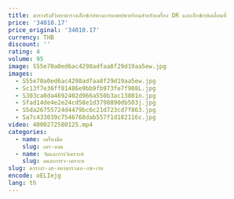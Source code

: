 ```yaml
---
title: ตารางรังสีวิทยาตารางเอ็กซ์เรย์ทางการแพทย์ขายร้อนสําหรับเครื่อง DR และเอ็กซ์เรย์เคลื่อนที่
price: '34010.17'
price_original: '34010.17'
currency: THB
discount: ''
rating: 4
volume: 95
image: S55e70a0ed6ac4298adfaa8f29d19aa5ew.jpg
images:
  - S55e70a0ed6ac4298adfaa8f29d19aa5ew.jpg
  - Sc13f7e36ff81486e9bb9fb973fe7f908L.jpg
  - S303ca0da4692402d966a550b3ac13801n.jpg
  - Sfad14de4e2e24cd58e1d3798890db503j.jpg
  - S5da26755724d4479bc6c21d723cd7f863.jpg
  - Sa7c433039c7546768dab557f1d182116c.jpg
video: 4000272580125.mp4
categories:
  - name: เครื่องมือ
    slug: เคร-องม
  - name: วัดและการวิเคราะห์
    slug: ดและการว-เคราะห
slug: ตารางร-งส-ทยาตารางเอ-กซ-เรย
encode: oELIejg
lang: th
---
```

  